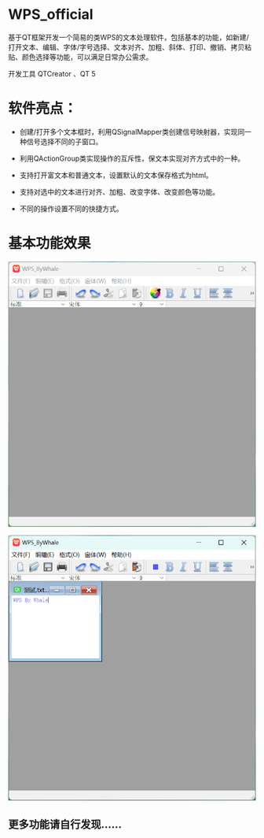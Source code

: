 # WPS_official

基于QT框架开发一个简易的类WPS的文本处理软件，包括基本的功能，如新建/打开文本、编辑、字体/字号选择、文本对齐、加粗、斜体、打印、撤销、拷贝粘贴、颜色选择等功能，可以满足日常办公需求。

开发工具 QTCreator 、QT 5



# **软件亮点：**

- 创建/打开多个文本框时，利用QSignalMapper类创建信号映射器，实现同一种信号选择不同的子窗口。

- 利用QActionGroup类实现操作的互斥性，保文本实现对齐方式中的一种。

- 支持打开富文本和普通文本，设置默认的文本保存格式为html。

- 支持对选中的文本进行对齐、加粗、改变字体、改变颜色等功能。

- 不同的操作设置不同的快捷方式。



# **基本功能效果**

![image-20240807224811689](README.assets/image-20240807224811689.png)

![image-20240807225204893](README.assets/image-20240807225204893.png)

## 更多功能请自行发现......
